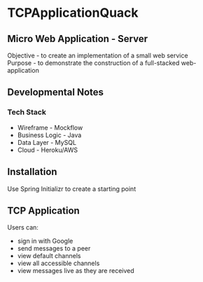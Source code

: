 # TCPApplicationQuack

## Micro Web Application - Server

Objective - to create an implementation of a small web service  
Purpose - to demonstrate the construction of a full-stacked web-application


## Developmental Notes

### Tech Stack

* Wireframe - Mockflow
* Business Logic - Java
* Data Layer - MySQL
* Cloud - Heroku/AWS


## Installation

Use Spring Initializr to create a starting point

## TCP Application

Users can:

 - sign in with Google
 - send messages to a peer
 - view default channels
 - view all accessible channels
 - view messages live as they are received
